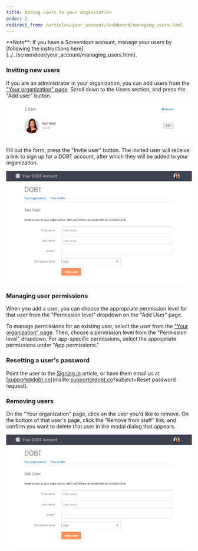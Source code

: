```yaml
---
title: Adding users to your organization
order: 2
redirect_from: /articles/your_account/dashboard/managing_users.html
---
```


<div class='alert'>
    **Note**: If you have a Screendoor account, manage your users by [following the instructions here](../../screendoor/your_account/managing_users.html).
</div>

### Inviting new users

If you are an administrator in your organization, you can add users from the ["Your organization" page](https://dashboard.dobt.co/organization/). Scroll down to the Users section, and press the "Add user" button.

![Adding a user.](../images/add_user.png)

Fill out the form, press the "Invite user" button. The invited user will receive a link to sign up for a DOBT account, after which they will be added to your organization.

![Inviting users.](../images/invite_user.png)

### Managing user permissions

When you add a user, you can choose the appropriate permission level for that user from the "Permission level" dropdown on the "Add User" page.

To manage permissions for an existing user, select the user from the ["Your organization" page](https://dashboard.dobt.co/organization/). Then, choose a permission level from the "Permission level" dropdown. For app-specific permissions, select the appropriate permissions under "App permissions."

### Resetting a user's password

Point the user to the [Signing in](signup_and_login.html) article, or have them email us at [support@dobt.co](mailto:support@dobt.co?subject=Reset password request).

### Removing users

On the "Your organization" page, click on the user you'd like to remove. On the bottom of that user's page, click the "Remove from staff" link, and confirm you want to delete that user in the modal dialog that appears.

![Removing users.](../images/invite_user.png)
